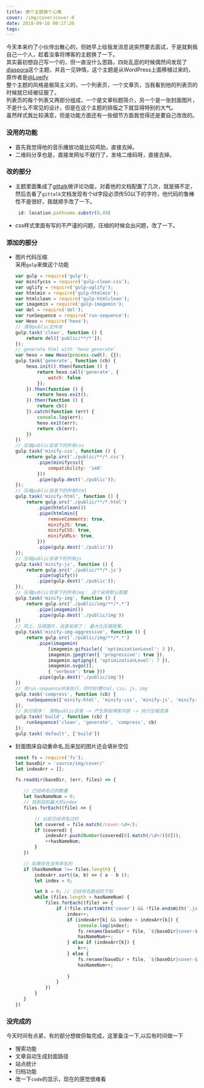 ```yaml
---
title: 换个主题换个心情
cover: /img/cover/cover-8
date: 2018-09-16 00:17:26
tags:
---
```

<!--最近发生了很多的事情，人都会变，去年的这个时候也发生了很多事情，也就从那个时候开始觉得人还是把能掌握的东西牢牢地抓住比较好，一定要拥有自己的实力，不要受制于人。不过也算蛮幸运的，去年已经受到过那么大的打击，今年处理类似的事情也就游刃有余了。-->
今天本来约了小伙伴出散心的，但她早上给我发消息说突然要去面试，于是就剩我自己一个人，趁着没事将博客的主题换了一下。  
其实最初想自己写一个的，但一直没什么思路，四处乱逛的时候偶然间发现了[diaspora](https://github.com/Fechin/hexo-theme-diaspora)这个主题，并且一见钟情，这个主题是从WordPress上面移植过来的，原作者是[@Loeify](https://github.com/LoeiFy/Diaspora)  
整个主题的风格是极简主义的，一个列表页，一个文章页，当我看到他的列表页的时候就已经被征服了。  
列表页的每个列表又两部分组成，一个是文章标题简介，另一个是一张封面图片，不是什么不常见的设计，但是在这个主题的排版之下就显得特别的大气。  
虽然样式我比较满意，但是功能方面还有一些细节方面我觉得还是要自己改改的。

### 没用的功能
- 首先我觉得他的音乐播放功能比较鸡肋，直接去掉。  
- 二维码分享也是，直接发网址不就行了，发啥二维码呀，直接去掉。   
### 改的部分
- 主题里面集成了[gittalk](https://github.com/gitalk/gitalk)做评论功能，对着他的文档配置了几次，就是搞不定，然后去看了`gittalk`文档发现有个id字段必须传50以下的字符，他代码的鲁棒性不是很好，我就顺手改了一下。
    ```js
     id: location.pathname.substr(0,49)
    ```
- css样式里面有写的不严谨的问题，压缩的时候会出问题，改了一下。
### 添加的部分
- 图片代码压缩  
    采用`gulp`来做这个功能
    ```js
    var gulp = require('gulp');
    var minifycss = require('gulp-clean-css');
    var uglify = require('gulp-uglify');
    var htmlmin = require('gulp-htmlmin');
    var htmlclean = require('gulp-htmlclean');
    var imagemin = require('gulp-imagemin');
    var del = require('del');
    var runSequence = require('run-sequence');
    var Hexo = require('hexo');
    // 清除public文件夹
    gulp.task('clean', function () {
        return del(['public/**/*']);
    });
    // generate html with 'hexo generate'
    var hexo = new Hexo(process.cwd(), {});
    gulp.task('generate', function (cb) {
        hexo.init().then(function () {
            return hexo.call('generate', {
                watch: false
            });
        }).then(function () {
            return hexo.exit();
        }).then(function () {
            return cb()
        }).catch(function (err) {
            console.log(err);
            hexo.exit(err);
            return cb(err);
        })
    })
    // 压缩public目录下的所有css
    gulp.task('minify-css', function () {
        return gulp.src('./public/**/*.css')
            .pipe(minifycss({
                compatibility: 'ie8'
            }))
            .pipe(gulp.dest('./public'));
    });
    // 压缩public目录下的所有html
    gulp.task('minify-html', function () {
        return gulp.src('./public/**/*.html')
            .pipe(htmlclean())
            .pipe(htmlmin({
                removeComments: true,
                minifyJS: true,
                minifyCSS: true,
                minifyURLs: true,
            }))
            .pipe(gulp.dest('./public'))
    });
    // 压缩public目录下的所有js
    gulp.task('minify-js', function () {
        return gulp.src('./public/**/*.js')
            .pipe(uglify())
            .pipe(gulp.dest('./public'));
    });
    // 压缩public目录下的所有img： 这个采用默认配置
    gulp.task('minify-img', function () {
        return gulp.src('./public/img/**/*.*')
            .pipe(imagemin())
            .pipe(gulp.dest('./public/img'))
    })
    // 同上，压缩图片，这里采用了： 最大化压缩效果。
    gulp.task('minify-img-aggressive', function () {
        return gulp.src('./public/img/**/*.*')
            .pipe(imagemin(
                [imagemin.gifsicle({ 'optimizationLevel': 3 }),
                imagemin.jpegtran({ 'progressive': true }),
                imagemin.optipng({ 'optimizationLevel': 7 }),
                imagemin.svgo()],
                { 'verbose': true }))
            .pipe(gulp.dest('./public/img'))
    })
    // 用run-sequence并发执行，同时处理html，css，js，img
    gulp.task('compress', function (cb) {
        runSequence(['minify-html', 'minify-css', 'minify-js', 'minify-img-aggressive'], cb);
    });
    // 执行顺序： 清除public目录 -> 产生原始博客内容 -> 执行压缩混淆
    gulp.task('build', function (cb) {
        runSequence('clean', 'generate', 'compress', cb)
    });
    gulp.task('default', ['build'])
    ```
- 封面图床自动重命名,后来加的图片还会填补空位
     ```js
    const fs = require('fs');
    let baseDir = 'source/img/cover/'
    let indexArr = [];
    
    fs.readdir(baseDir, (err, files) => {
    
        // 已经命名过的数量
        let hasNameNum = 0;
        // 找到目前最大的index
        files.forEach((file) => {
    
            // 以前已经命名过的
            let covered = file.match(/cover-\d+/);
            if (covered) {
                indexArr.push(Number(covered[0].match(/\d+/)[0]));
                ++hasNameNum;
            }
        })
    
        // 如果存在没有命名的
        if (hasNameNum !== files.length) {
            indexArr.sort((a, b) => ( a - b ));
            let index = 0;
    
            let k = 0; // 已经命名数组的下标
            while (files.length > hasNameNum) {
                files.forEach((file) => {
                    if (!file.startsWith('cover') && !file.endsWith('.js')) {
                        index++;
                        if (indexArr[k] && index < indexArr[k]) {
                            console.log(index);
                            fs.rename(baseDir + file, `${baseDir}cover-${index}`, () => { });
                            hasNameNum++;
                        } else if (indexArr[k]) {
                            k++;
                        } else {
                            fs.rename(baseDir + file, `${baseDir}cover-${index}`, () => {});
                            hasNameNum++;
                        
                        }
                    }
                })
            }
        }
    })
    ```
### 没完成的
今天时间有点紧，有的部分想做但每完成，这里备注一下,以后有时间做一下
- 搜索功能
- 文章自动生成封面路径
- 站点统计
- 归档功能
- 改一下`code`的显示，现在的感觉很难看

